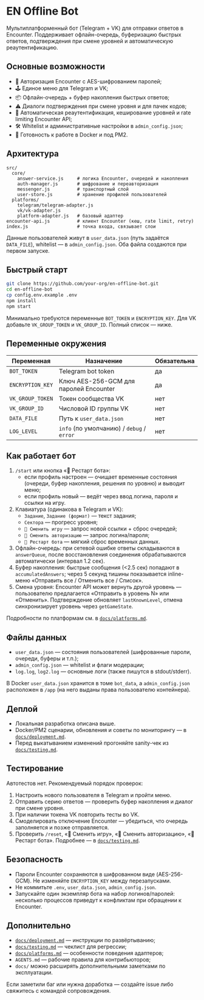 # EN Offline Bot

Мультиплатформенный бот (Telegram + VK) для отправки ответов в Encounter. Поддерживает офлайн-очередь, буферизацию быстрых ответов, подтверждения при смене уровней и автоматическую реаутентификацию.

## Основные возможности

- 🔐 Авторизация Encounter с AES-шифрованием паролей;
- 🕹️ Единое меню для Telegram и VK;
- 📦 Офлайн-очередь + буфер накопления быстрых ответов;
- ⚠️ Диалоги подтверждения при смене уровня и для пачек кодов;
- 🔄 Автоматическая реаутентификация, кеширование уровней и rate limiting Encounter API;
- 🛠️ Whitelist и административные настройки в `admin_config.json`;
- 🐳 Готовность к работе в Docker и под PM2.

## Архитектура

```
src/
  core/
    answer-service.js     # логика Encounter, очередей и накопления
    auth-manager.js       # шифрование и переавторизация
    messenger.js          # транспортный слой
    user-store.js         # хранение профилей пользователей
  platforms/
    telegram/telegram-adapter.js
    vk/vk-adapter.js
    platform-adapter.js   # базовый адаптер
encounter-api.js          # клиент Encounter (кеш, rate limit, retry)
index.js                  # точка входа, связывает слои
```

Данные пользователей живут в `user_data.json` (путь задаётся `DATA_FILE`), whitelist — в `admin_config.json`. Оба файла создаются при первом запуске.

## Быстрый старт

```bash
git clone https://github.com/your-org/en-offline-bot.git
cd en-offline-bot
cp config.env.example .env
npm install
npm start
```

Минимально требуются переменные `BOT_TOKEN` и `ENCRYPTION_KEY`. Для VK добавьте `VK_GROUP_TOKEN` и `VK_GROUP_ID`. Полный список — ниже.

## Переменные окружения

| Переменная       | Назначение                                | Обязательна |
| ---------------- | ----------------------------------------- | ----------- |
| `BOT_TOKEN`      | Telegram bot token                        | да          |
| `ENCRYPTION_KEY` | Ключ AES-256-GCM для паролей Encounter    | да          |
| `VK_GROUP_TOKEN` | Токен сообщества VK                       | нет         |
| `VK_GROUP_ID`    | Числовой ID группы VK                     | нет         |
| `DATA_FILE`      | Путь к `user_data.json`                   | нет         |
| `LOG_LEVEL`      | `info` (по умолчанию) / `debug` / `error` | нет         |

## Как работает бот

1. `/start` или кнопка «🔄 Рестарт бота»:
   - если профиль настроен — очищает временные состояния (очереди, буфер накопления, решения по уровню) и выводит меню;
   - если профиль новый — ведёт через ввод логина, пароля и ссылки на игру.
2. Клавиатура (одинакова в Telegram и VK):
   - `Задание`, `Задание (формат)` — текст задания;
   - `Сектора` — прогресс уровня;
   - `🔗 Сменить игру` — запрос новой ссылки + сброс очередей;
   - `👤 Сменить авторизацию` — запрос логина/пароля;
   - `🔄 Рестарт бота` — мягкий сброс временных данных.
3. Офлайн-очередь: при сетевой ошибке ответы складываются в `answerQueue`, после восстановления соединения обрабатываются автоматически (интервал 1.2 сек).
4. Буфер накопления: быстрые сообщения (<2.5 сек) попадают в `accumulatedAnswers`; через 5 секунд тишины показывается inline-меню «Отправить все / Отменить все / Список».
5. Смена уровня: Encounter API может вернуть другой уровень — пользователю предлагается «Отправить в уровень N» или «Отменить». Подтверждение обновляет `lastKnownLevel`, отмена синхронизирует уровень через `getGameState`.

Подробности по платформам см. в [`docs/platforms.md`](docs/platforms.md).

## Файлы данных

- `user_data.json` — состояния пользователей (шифрованные пароли, очереди, буферы и т.п.);
- `admin_config.json` — whitelist и флаги модерации;
- `log.log`, `log2.log` — основные логи (также пишутся в stdout/stderr).

В Docker `user_data.json` хранится в томе `bot_data`, а `admin_config.json` расположен в `/app` (на него выданы права пользователю контейнера).

## Деплой

- Локальная разработка описана выше.
- Docker/PM2 сценарии, обновления и советы по мониторингу — в [`docs/deployment.md`](docs/deployment.md).
- Перед выкатыванием изменений прогоняйте sanity-чек из [`docs/testing.md`](docs/testing.md).

## Тестирование

Автотестов нет. Рекомендуемый порядок проверок:

1. Настроить нового пользователя в Telegram и пройти меню.
2. Отправить серию ответов — проверить буфер накопления и диалог при смене уровня.
3. При наличии токена VK повторить тесты во VK.
4. Смоделировать отключение Encounter — убедиться, что очередь заполняется и позже отправляется.
5. Проверить `/reset`, «🔗 Сменить игру», «👤 Сменить авторизацию», «🔄 Рестарт бота».
   Подробнее — в [`docs/testing.md`](docs/testing.md).

## Безопасность

- Пароли Encounter сохраняются в шифрованном виде (AES-256-GCM). Не изменяйте `ENCRYPTION_KEY` между перезапусками.
- Не коммитьте `.env`, `user_data.json`, `admin_config.json`.
- Запускайте один экземпляр бота на набор логинов/паролей: несколько процессов приведут к конфликтам при обращении к Encounter.

## Дополнительно

- [`docs/deployment.md`](docs/deployment.md) — инструкции по развёртыванию;
- [`docs/testing.md`](docs/testing.md) — чеклист для регрессии;
- [`docs/platforms.md`](docs/platforms.md) — особенности поведения адаптеров;
- `AGENTS.md` — рабочие правила для контрибьюторов;
- `docs/` можно расширять дополнительными заметками по эксплуатации.

Если заметили баг или нужна доработка — создайте issue либо свяжитесь с командой сопровождения.
